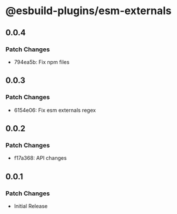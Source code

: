 # @esbuild-plugins/esm-externals

## 0.0.4

### Patch Changes

-   794ea5b: Fix npm files

## 0.0.3

### Patch Changes

-   6154e06: Fix esm externals regex

## 0.0.2

### Patch Changes

-   f17a368: API changes

## 0.0.1

### Patch Changes

-   Initial Release
